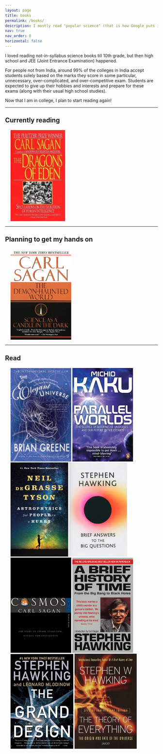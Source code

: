 ```yaml
---
layout: page
title: books
permalink: /books/
description: I mostly read "popular science" (that is how Google puts it) books. 
nav: true
nav_order: 8
horizontal: false
---
```


I loved reading not-in-syllabus science books till 10th grade, but then high school and JEE (Joint Entrance Examination) happened.

For people not from India, around 99% of the colleges in India accept students solely based on the marks they score in some particular, unnecessary, over-complicated, and over-competitive exam. Students are expected to give up their hobbies and interests and prepare for these exams (along with their usual high school studies).

Now that I am in college, I plan to start reading again!

---

## Currently reading

<div class="row">
  <div class="column" style="margin-left:18px;margin-top:20px">
    <img src="../assets/img/dragons-of-eden.webp" alt="dragons of eden" style="width:180px">
    </div>
</div>

---

## Planning to get my hands on

<div class="row">
  <div class="column" style="margin-left:18px;margin-top:20px">
    <img src="../assets/img/demon-haunted-world.jpg" alt="demon haunted world" style="width:200px">
    </div>
</div>


---


## Read

<div class="row">
  <div class="column" style="margin-left:18px;margin-top:20px">
    <img src="../assets/img/elegant-universe.jpg" alt="elegant universe" style="width:200px">
    <img src="../assets/img/parallel-worlds.jpg" alt="parallel worlds" style="width:200px">
    <img src="../assets/img/astrophysics-for-people-in-a-hurry.jpg" alt="astrophysics for people in a hurry" style="width:190px">
    <img src="../assets/img/brief-answers.webp" alt="brief answers to big questions" style="width:190px">
    <img src="../assets/img/cosmos.jpg" alt="cosmos" style="width:200px">
    <img src="../assets/img/brief-history-of-time.jpg" alt="a brief history of time" style="width:200px">
    <img src="../assets/img/grand-design.jpg" alt="grand design" style="width:207px">
    <img src="../assets/img/theory-of-everything.jpg" alt="theory of everything" style="width:205px">
    </div>
</div>


